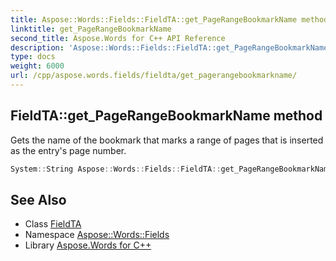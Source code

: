 ```yaml
---
title: Aspose::Words::Fields::FieldTA::get_PageRangeBookmarkName method
linktitle: get_PageRangeBookmarkName
second_title: Aspose.Words for C++ API Reference
description: 'Aspose::Words::Fields::FieldTA::get_PageRangeBookmarkName method. Gets the name of the bookmark that marks a range of pages that is inserted as the entry''s page number in C++.'
type: docs
weight: 6000
url: /cpp/aspose.words.fields/fieldta/get_pagerangebookmarkname/
---
```

## FieldTA::get_PageRangeBookmarkName method


Gets the name of the bookmark that marks a range of pages that is inserted as the entry's page number.

```cpp
System::String Aspose::Words::Fields::FieldTA::get_PageRangeBookmarkName()
```

## See Also

* Class [FieldTA](../)
* Namespace [Aspose::Words::Fields](../../)
* Library [Aspose.Words for C++](../../../)

